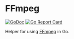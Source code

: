 # FFmpeg

[![GoDoc](https://godoc.org/github.com/practigo/ffmpeg?status.svg)](https://godoc.org/github.com/practigo/ffmpeg)
[![Go Report Card](https://goreportcard.com/badge/github.com/practigo/ffmpeg)](https://goreportcard.com/report/github.com/practigo/ffmpeg)

Helper for using [FFmpeg](https://ffmpeg.org/ffmpeg-all.html) in Go.
